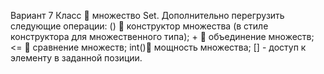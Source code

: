 Вариант 7 
Класс  множество Set. Дополнительно перегрузить следующие операции: ()  конструктор множества (в стиле конструктора для множественного типа); +  объединение множеств; <=  сравнение множеств; int() мощность множества; [] - доступ к элементу в заданной позиции. 
